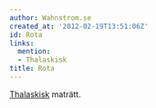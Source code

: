 ```yaml
---
author: Wahnstrom.se
created_at: '2012-02-19T13:51:06Z'
id: Rota
links:
  mention:
  - Thalaskisk
title: Rota
---
```


[Thalaskisk] maträtt.

  [Thalaskisk]: Thalaskisk